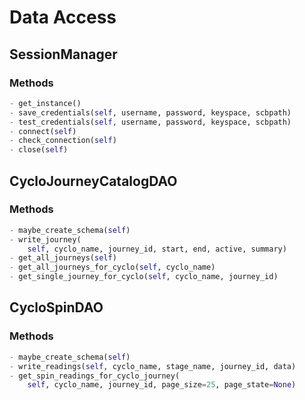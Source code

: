 # Data Access

## SessionManager

### Methods

```python
- get_instance()
- save_credentials(self, username, password, keyspace, scbpath)
- test_credentials(self, username, password, keyspace, scbpath)
- connect(self)
- check_connection(self)
- close(self)
```

## CycloJourneyCatalogDAO

### Methods
```python
- maybe_create_schema(self)
- write_journey(
    self, cyclo_name, journey_id, start, end, active, summary)
- get_all_journeys(self)
- get_all_journeys_for_cyclo(self, cyclo_name)
- get_single_journey_for_cyclo(self, cyclo_name, journey_id)
```
## CycloSpinDAO

### Methods
```python
- maybe_create_schema(self)
- write_readings(self, cyclo_name, stage_name, journey_id, data)
- get_spin_readings_for_cyclo_journey(
    self, cyclo_name, journey_id, page_size=25, page_state=None)
```